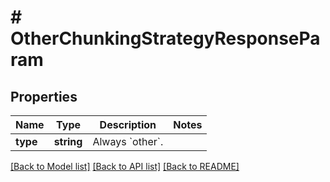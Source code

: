 # # OtherChunkingStrategyResponseParam

## Properties

Name | Type | Description | Notes
------------ | ------------- | ------------- | -------------
**type** | **string** | Always &#x60;other&#x60;. |

[[Back to Model list]](../../README.md#models) [[Back to API list]](../../README.md#endpoints) [[Back to README]](../../README.md)
